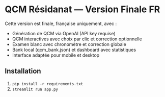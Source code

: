 # QCM Résidanat — Version Finale FR

Cette version est finale, française uniquement, avec :
- Génération de QCM via OpenAI (API key requise)
- QCM interactives avec choix par clic et correction optionnelle
- Examen blanc avec chronomètre et correction globale
- Bank local (qcm_bank.json) et dashboard avec statistiques
- Interface adaptée pour mobile et desktop

## Installation
1. `pip install -r requirements.txt`
2. `streamlit run app.py`
